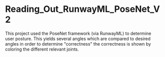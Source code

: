 # Reading_Out_RunwayML_PoseNet_V2

This project used the PoseNet framework (via RunwayML) to determine user posture. 
This yields several angles which are compared to desired angles in order to determine "correctness"
the correctness is shown by coloring the different relevant joints.
